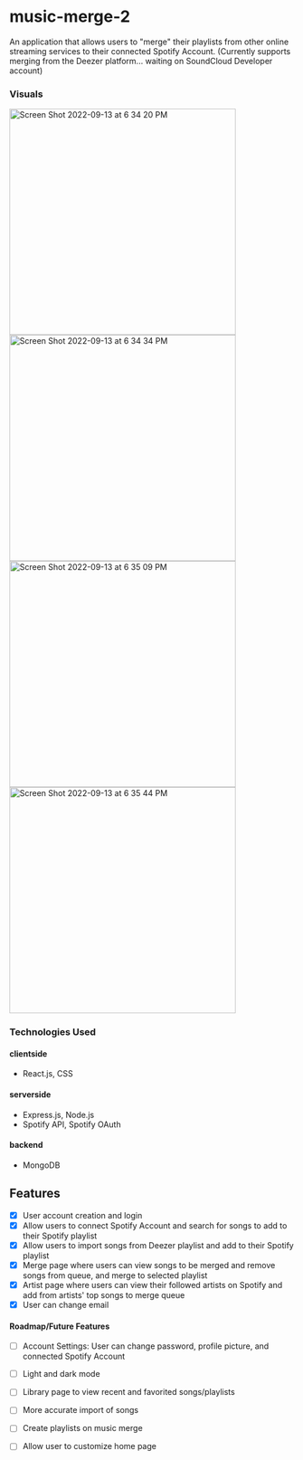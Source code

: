 # music-merge-2
An application that allows users to "merge" their playlists from other online streaming services to their connected Spotify Account.
(Currently supports merging from the Deezer platform... waiting on SoundCloud Developer account)

### Visuals
<img width="400" alt="Screen Shot 2022-09-13 at 6 34 20 PM" src="https://user-images.githubusercontent.com/81380688/190038794-79a97d9c-4105-4f9e-8003-3148d952010e.png">
<img width="400" alt="Screen Shot 2022-09-13 at 6 34 34 PM" src="https://user-images.githubusercontent.com/81380688/190038821-6d0646fc-5cae-42df-8416-76c54bb8c52e.png">
<img width="400" alt="Screen Shot 2022-09-13 at 6 35 09 PM" src="https://user-images.githubusercontent.com/81380688/190038883-2a313f33-14ce-43d1-aff5-5911386d20d2.png">
<img width="400" alt="Screen Shot 2022-09-13 at 6 35 44 PM" src="https://user-images.githubusercontent.com/81380688/190038968-ca170c2f-f2d1-494b-bd4f-eed353884048.png">

### Technologies Used
#### clientside
- React.js, CSS
#### serverside
- Express.js, Node.js
- Spotify API, Spotify OAuth
#### backend
- MongoDB

## Features
- [x] User account creation and login
- [x] Allow users to connect Spotify Account and search for songs to add to their Spotify playlist
- [x] Allow users to import songs from Deezer playlist and add to their Spotify playlist
- [x] Merge page where users can view songs to be merged and remove songs from queue, and merge to selected playlist
- [x] Artist page where users can view their followed artists on Spotify and add from artists' top songs to merge queue
- [x] User can change email

#### Roadmap/Future Features
- [ ] Account Settings: User can change password, profile picture, and connected Spotify Account
- [ ] Light and dark mode
- [ ] Library page to view recent and favorited songs/playlists
- [ ] More accurate import of songs 
- [ ] Create playlists on music merge
- [ ] Allow user to customize home page


